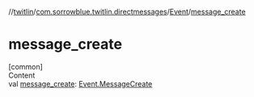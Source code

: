 //[twitlin](../../index.md)/[com.sorrowblue.twitlin.directmessages](../index.md)/[Event](index.md)/[message_create](message_create.md)



# message_create  
[common]  
Content  
val [message_create](message_create.md): [Event.MessageCreate](-message-create/index.md)  



